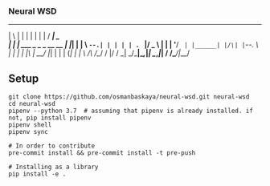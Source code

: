 ### Neural WSD

 _   _                      _        _    _ ___________ 
| \ | |                    | |      | |  | /  ___|  _  \
|  \| | ___ _   _ _ __ __ _| |______| |  | \ `--.| | | |
| . ` |/ _ \ | | | '__/ _` | |______| |/\| |`--. \ | | |
| |\  |  __/ |_| | | | (_| | |      \  /\  /\__/ / |/ / 
\_| \_/\___|\__,_|_|  \__,_|_|       \/  \/\____/|___/  
                                                        
                                                        

## Setup
```
git clone https://github.com/osmanbaskaya/neural-wsd.git neural-wsd
cd neural-wsd
pipenv --python 3.7  # assuming that pipenv is already installed. if not, pip install pipenv
pipenv shell
pipenv sync

# In order to contribute
pre-commit install && pre-commit install -t pre-push

# Installing as a library
pip install -e .
```


